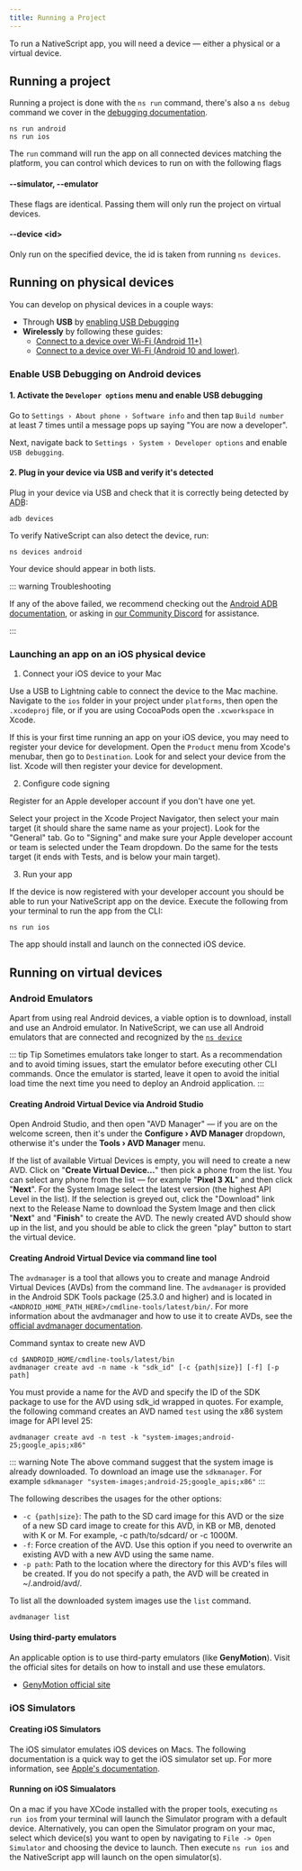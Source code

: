 ```yaml
---
title: Running a Project
---
```


To run a NativeScript app, you will need a device &mdash; either a physical or a virtual device.

## Running a project

Running a project is done with the `ns run` command, there's also a `ns debug` command we cover in the [debugging documentation](/guide/debugging#debugging-with-chrome-devtools).

```cli
ns run android
ns run ios
```

The `run` command will run the app on all connected devices matching the platform, you can control which devices to run on with the following flags

#### --simulator, --emulator

These flags are identical. Passing them will only run the project on virtual devices.

#### --device &lt;id&gt;

Only run on the specified device, the id is taken from running `ns devices`.

## Running on physical devices

You can develop on physical devices in a couple ways:

- Through **USB** by [enabling USB Debugging](#enable-usb-debugging-on-android-devices)
- **Wirelessly** by following these guides:
  - [Connect to a device over Wi-Fi (Android 11+)](https://developer.android.com/studio/command-line/adb#connect-to-a-device-over-wi-fi-android-11+)
  - [Connect to a device over Wi-Fi (Android 10 and lower)](https://developer.android.com/studio/command-line/adb#wireless).

### Enable USB Debugging on Android devices

#### 1. Activate the `Developer options` menu and enable USB debugging

Go to `Settings › About phone › Software info` and then tap `Build number` at least 7 times until a message pops up saying "You are now a developer".

Next, navigate back to `Settings › System › Developer options` and enable `USB debugging`.

#### 2. Plug in your device via USB and verify it's detected

Plug in your device via USB and check that it is correctly being detected by <abbr title="Android Debug Bridge">ADB</abbr>:

```cli
adb devices
```

To verify NativeScript can also detect the device, run:

```cli
ns devices android
```

Your device should appear in both lists.

::: warning Troubleshooting

If any of the above failed, we recommend checking out the [Android ADB documentation](https://developer.android.com/studio/command-line/adb), or asking in [our Community Discord](https://nativescript.org/discord) for assistance.

:::


### Launching an app on an iOS physical device

1. Connect your iOS device to your Mac

Use a USB to Lightning cable to connect the device to the Mac machine. Navigate to the `ios` folder in your project under `platforms`, then open the `.xcodeproj` file, or if you are using CocoaPods open the `.xcworkspace` in Xcode.

If this is your first time running an app on your iOS device, you may need to register your device for development. Open the `Product` menu from Xcode's menubar, then go to `Destination`. Look for and select your device from the list. Xcode will then register your device for development.

2. Configure code signing

Register for an Apple developer account if you don't have one yet.

Select your project in the Xcode Project Navigator, then select your main target (it should share the same name as your project). Look for the "General" tab. Go to "Signing" and make sure your Apple developer account or team is selected under the Team dropdown. Do the same for the tests target (it ends with Tests, and is below your main target).

3. Run your app

If the device is now registered with your developer account you should be able to run your NativeScript app on the device. Execute the following from your terminal to run the app from the CLI:

```cli
ns run ios
```

The app should install and launch on the connected iOS device.

## Running on virtual devices

### Android Emulators

Apart from using real Android devices, a viable option is to download, install and use an Android emulator.
In NativeScript, we can use all Android emulators that are connected and recognized by the [`ns device`](/development-workflow/nativescript-cli-basics#list-connected-devices)

::: tip Tip
Sometimes emulators take longer to start. As a recommendation and to avoid timing issues, start the emulator before executing other CLI commands. Once the emulator is started, leave it open to avoid the initial load time the next time you need to deploy an Android application.
:::

#### Creating Android Virtual Device via Android Studio

Open Android Studio, and then open "AVD Manager" &mdash; if you are on the welcome screen, then it's under the **Configure › AVD Manager** dropdown, otherwise it's under the **Tools › AVD Manager** menu.

If the list of available Virtual Devices is empty, you will need to create a new AVD. Click on "**Create Virtual Device...**" then pick a phone from the list. You can select any phone from the list &mdash; for example "**Pixel 3 XL**" and then click "**Next**". For the System Image select the latest version (the highest API Level in the list). If the selection is greyed out, click the "Download" link next to the Release Name to download the System Image and then click "**Next**" and "**Finish**" to create the AVD. The newly created AVD should show up in the list, and you should be able to click the green "play" button to start the virtual device.

#### Creating Android Virtual Device via command line tool

The `avdmanager` is a tool that allows you to create and manage Android Virtual Devices (AVDs) from the command line. The `avdmanager` is provided in the Android SDK Tools package (25.3.0 and higher) and is located in `<ANDROID_HOME_PATH_HERE>/cmdline-tools/latest/bin/`. For more information about the avdmanager and how to use it to create AVDs, see the [official avdmanager documentation](https://developer.android.com/studio/command-line/avdmanager).

Command syntax to create new AVD

```cli
cd $ANDROID_HOME/cmdline-tools/latest/bin
avdmanager create avd -n name -k "sdk_id" [-c {path|size}] [-f] [-p path]
```

You must provide a name for the AVD and specify the ID of the SDK package to use for the AVD using sdk_id wrapped in quotes.
For example, the following command creates an AVD named `test` using the x86 system image for API level 25:

```cli
avdmanager create avd -n test -k "system-images;android-25;google_apis;x86"
```

::: warning Note
The above command suggest that the system image is already downloaded. To download an image use the `sdkmanager`. For example `sdkmanager "system-images;android-25;google_apis;x86"`
:::

The following describes the usages for the other options:

- `-c {path|size}`: The path to the SD card image for this AVD or the size of a new SD card image to create for this AVD, in KB or MB, denoted with K or M. For example, -c path/to/sdcard/ or -c 1000M.
- `-f`: Force creation of the AVD. Use this option if you need to overwrite an existing AVD with a new AVD using the same name.
- `-p path`: Path to the location where the directory for this AVD's files will be created. If you do not specify a path, the AVD will be created in ~/.android/avd/.

To list all the downloaded system images use the `list` command.

```cli
avdmanager list
```

#### Using third-party emulators

An applicable option is to use third-party emulators (like **GenyMotion**).
Visit the official sites for details on how to install and use these emulators.

- [GenyMotion official site](https://www.genymotion.com)

### iOS Simulators

#### Creating iOS Simulators

The iOS simulator emulates iOS devices on Macs. The following documentation is a quick way to get the iOS simulator set up. For more information, see [Apple's documentation](https://developer.apple.com/library/archive/documentation/IDEs/Conceptual/simulator_help_topics/Chapter/Chapter.html).

#### Running on iOS Simualators

On a mac if you have XCode installed with the proper tools, executing `ns run ios` from your terminal will launch the Simulator program with a default device. Alternatively, you can open the Simulator program on your mac, select which device(s) you want to open by navigating to `File -> Open Simulator` and choosing the device to launch. Then execute `ns run ios` and the NativeScript app will launch on the open simulator(s).
